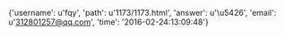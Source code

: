 {'username': u'fqy', 'path': u'1173/1173.html', 'answer': u'\u5426', 'email': u'312801257@qq.com', 'time': '2016-02-24:13:09:48'}